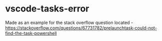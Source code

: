 # vscode-tasks-error

Made as an example for the stack overflow question located - https://stackoverflow.com/questions/67731782/prelaunchtask-could-not-find-the-task-powershell
